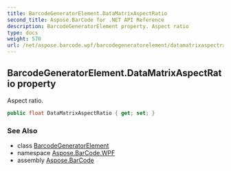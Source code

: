 ```yaml
---
title: BarcodeGeneratorElement.DataMatrixAspectRatio
second_title: Aspose.BarCode for .NET API Reference
description: BarcodeGeneratorElement property. Aspect ratio
type: docs
weight: 570
url: /net/aspose.barcode.wpf/barcodegeneratorelement/datamatrixaspectratio/
---
```

## BarcodeGeneratorElement.DataMatrixAspectRatio property

Aspect ratio.

```csharp
public float DataMatrixAspectRatio { get; set; }
```

### See Also

* class [BarcodeGeneratorElement](../)
* namespace [Aspose.BarCode.WPF](../../barcodegeneratorelement/)
* assembly [Aspose.BarCode](../../../)



